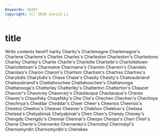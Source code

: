 ```yaml
---
Keywords: 29267
Copyright: (C) 2020 Junjie Li
---
```


# title

Write contents here!!!
harity 
Charity's 
Charlemagne
Charlemagne's 
Charlene 
Charlene's 
Charles 
Charles's 
Charleston 
Charleston's 
Charlestons 
Charley 
Charley's
Charlie 
Charlie's 
Charlotte 
Charlotte's 
Charlottetown 
Charlottetown's 
Charmaine 
Charmaine's 
Charmin 
Charmin's
Charolais 
Charolais's 
Charon 
Charon's 
Chartism 
Chartism's 
Chartres 
Chartres's 
Charybdis 
Charybdis's
Chase 
Chase's 
Chasity 
Chasity's 
Chateaubriand 
Chateaubriand's 
Chattahoochee 
Chattahoochee's 
Chattanooga 
Chattanooga's
Chatterley 
Chatterley's 
Chatterton 
Chatterton's 
Chaucer 
Chaucer's 
Chauncey 
Chauncey's 
Chautauqua 
Chautauqua's
Chavez 
Chavez's 
Chayefsky 
Chayefsky's 
Che 
Che's 
Chechen 
Chechen's 
Chechnya 
Chechnya's
Cheddar 
Cheddar's 
Cheer 
Cheer's 
Cheerios 
Cheerios's 
Cheetos 
Cheetos's 
Cheever 
Cheever's
Chekhov 
Chekhov's 
Chelsea 
Chelsea's 
Chelyabinsk 
Chelyabinsk's 
Chen 
Chen's 
Cheney 
Cheney's
Chengdu 
Chengdu's 
Chennai 
Chennai's 
Cheops 
Cheops's 
Cheri 
Cheri's 
Cherie 
Cherie's
Chernenko 
Chernenko's 
Chernobyl 
Chernobyl's 
Chernomyrdin 
Chernomyrdin's 
Cherokee 
